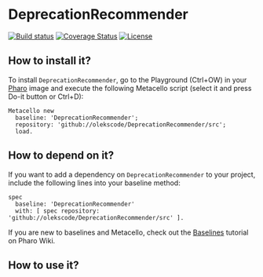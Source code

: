 # DeprecationRecommender

[![Build status](https://github.com/olekscode/DeprecationRecommender/workflows/CI/badge.svg)](https://github.com/olekscode/DeprecationRecommender/actions/workflows/test.yml)
[![Coverage Status](https://coveralls.io/repos/github/olekscode/DeprecationRecommender/badge.svg?branch=master)](https://coveralls.io/github/olekscode/DeprecationRecommender?branch=master)
[![License](https://img.shields.io/badge/license-MIT-blue.svg)](https://raw.githubusercontent.com/olekscode/DeprecationRecommender/master/LICENSE)

## How to install it?

To install `DeprecationRecommender`, go to the Playground (Ctrl+OW) in your [Pharo](https://pharo.org/) image and execute the following Metacello script (select it and press Do-it button or Ctrl+D):

```Smalltalk
Metacello new
  baseline: 'DeprecationRecommender';
  repository: 'github://olekscode/DeprecationRecommender/src';
  load.
```

## How to depend on it?

If you want to add a dependency on `DeprecationRecommender` to your project, include the following lines into your baseline method:

```Smalltalk
spec
  baseline: 'DeprecationRecommender'
  with: [ spec repository: 'github://olekscode/DeprecationRecommender/src' ].
```

If you are new to baselines and Metacello, check out the [Baselines](https://github.com/pharo-open-documentation/pharo-wiki/blob/master/General/Baselines.md) tutorial on Pharo Wiki.

## How to use it?
